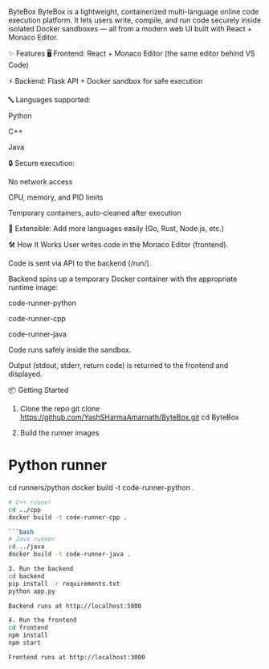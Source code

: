 ByteBox
ByteBox is a lightweight, containerized multi-language online code execution platform.
It lets users write, compile, and run code securely inside isolated Docker sandboxes — all from a modern web UI built with React + Monaco Editor.

✨ Features
🖥️ Frontend: React + Monaco Editor (the same editor behind VS Code)

⚡ Backend: Flask API + Docker sandbox for safe execution

🔤 Languages supported:

Python

C++

Java

🔒 Secure execution:

No network access

CPU, memory, and PID limits

Temporary containers, auto-cleaned after execution

🔧 Extensible: Add more languages easily (Go, Rust, Node.js, etc.)

🛠 How It Works
User writes code in the Monaco Editor (frontend).

Code is sent via API to the backend (/run/<language>).

Backend spins up a temporary Docker container with the appropriate runtime image:

code-runner-python

code-runner-cpp

code-runner-java

Code runs safely inside the sandbox.

Output (stdout, stderr, return code) is returned to the frontend and displayed.

📦 Getting Started
1. Clone the repo
git clone https://github.com/YashSHarmaAmarnath/ByteBox.git
cd ByteBox

2. Build the runner images
# Python runner
cd runners/python
docker build -t code-runner-python .
```bash
# C++ runner
cd ../cpp
docker build -t code-runner-cpp .

```bash
# Java runner
cd ../java
docker build -t code-runner-java .

3. Run the backend
cd backend
pip install -r requirements.txt
python app.py

Backend runs at http://localhost:5000

4. Run the frontend
cd frontend
npm install
npm start

Frontend runs at http://localhost:3000